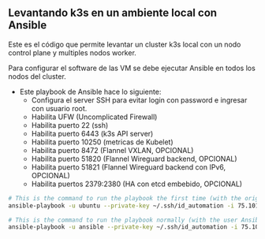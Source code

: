 ## Levantando k3s en un ambiente local con Ansible

Este es el código que permite levantar un cluster k3s local con un nodo control plane y multiples nodos worker.

Para configurar el software de las VM se debe ejecutar Ansible en todos los nodos del cluster.
- Este playbook de Ansible hace lo siguiente:
    - Configura el server SSH para evitar login con password e ingresar con usuario root.
    - Habilita UFW (Uncomplicated Firewall)
    - Habilita puerto 22 (ssh)
    - Habilita puerto 6443 (k3s API server)
    - Habilita puerto 10250 (metricas de Kubelet)
    - Habilita puerto 8472 (Flannel VXLAN, OPCIONAL)
    - Habilita puerto 51820 (Flannel Wireguard backend, OPCIONAL)
    - Habilita puerto 51821 (Flannel Wireguard backend con IPv6, OPCIONAL)
    - Habilita puertos 2379:2380 (HA con etcd embebido, OPCIONAL)


```bash
# This is the command to run the playbook the first time (with the original account Ubuntu)
ansible-playbook -u ubuntu --private-key ~/.ssh/id_automation -i 75.101.213.76, --vault-password-file ./ansible/vault_devops_secret.txt ./ansible/playbook.yaml

# This is the command to run the playbook normally (with the user Ansible)
ansible-playbook -u ansible --private-key ~/.ssh/id_automation -i 75.101.213.76, --vault-password-file ./ansible/vault_devops_secret.txt ./ansible/playbook.yaml
```



